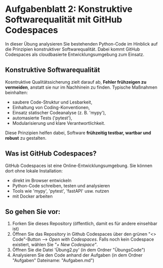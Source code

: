 # Aufgabenblatt 2: Konstruktive Softwarequalität mit GitHub Codespaces 

In dieser Übung analysieren Sie bestehenden Python-Code im Hinblick auf die Prinzipien konstruktiver Softwarequalität. Dabei kommt GitHub Codespaces als cloudbasierte Entwicklungsumgebung zum Einsatz.

## Konstruktive Softwarequalität

Kosntruktive Qualitätssicherung zielt darauf ab, **Fehler frühzeigen zu vermeiden**, anstatt sie nur im Nachhinein zu finden.
Typische Maßnahmen beinhalten:

- saubere Code-Struktur und Lesbarkeit,
- Einhaltung von Coding-Konventionen,
- Einsatz statischer Codeanalyse (z. B. 'mypy'),
- automasierte Tests ('pytest'),
- Modularisierung und klare Verantwortlichkeit.

Diese Prinzipien helfen dabei, Software **frühzeitig testbar, wartbar und robust** zu gestalten.




## Was ist GitHub Codespaces?

GitHub Codespaces ist eine Online-Entwicklungsumgebung.
Sie können dort ohne lokale Installation:

- direkt im Browser entwickeln
- Python-Code schreiben, testen und analysieren
- Tools wie 'mypy', 'pytest', 'fastAPI' usw. nutzen
- mit Docker arbeiten




## So gehen Sie vor:

1. Forken Sie dieses Repository (öffentlich, damit es für andere einsehbar ist)
2. Öffnen Sie das Repository in Github Codespaces über den grünen "<> Code"-Button --> *Open with Codespaces*. Falls noch kein Codespace existiert, wählen Sie *"+ New Codespace"*.
3. Öffnen Sie die Datei 'Übung2.py' (in dem Ordner "ÜbungsCode")
4. Analysieren Sie den Code anhand der Aufgaben (in dem Ordner "Aufgaben" Dateiname: "Aufgaben.md")


